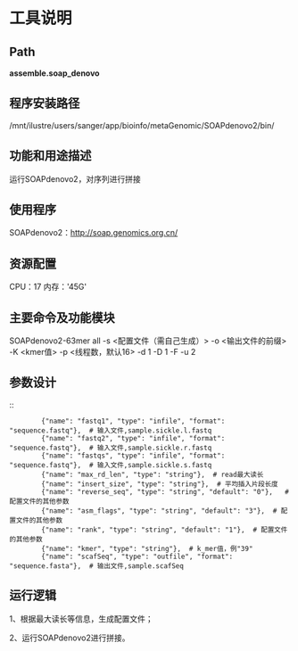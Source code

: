 
工具说明
==========================

Path
-----------

**assemble.soap_denovo**

程序安装路径
-----------------------------------

/mnt/ilustre/users/sanger/app/bioinfo/metaGenomic/SOAPdenovo2/bin/

功能和用途描述
-----------------------------------

运行SOAPdenovo2，对序列进行拼接


使用程序
-----------------------------------

SOAPdenovo2：http://soap.genomics.org.cn/


资源配置
-----------------------------------

CPU：17
内存：'45G'

主要命令及功能模块
-----------------------------------

SOAPdenovo2-63mer all -s <配置文件（需自己生成）> -o <输出文件的前缀> -K <kmer值> -p <线程数，默认16> -d 1 -D 1 -F -u 2

参数设计
-----------------------------------

::

            {"name": "fastq1", "type": "infile", "format": "sequence.fastq"},  # 输入文件,sample.sickle.l.fastq
            {"name": "fastq2", "type": "infile", "format": "sequence.fastq"},  # 输入文件,sample.sickle.r.fastq
            {"name": "fastqs", "type": "infile", "format": "sequence.fastq"},  # 输入文件,sample.sickle.s.fastq
            {"name": "max_rd_len", "type": "string"},  # read最大读长
            {"name": "insert_size", "type": "string"},  # 平均插入片段长度
            {"name": "reverse_seq", "type": "string", "default": "0"},   # 配置文件的其他参数
            {"name": "asm_flags", "type": "string", "default": "3"},  # 配置文件的其他参数
            {"name": "rank", "type": "string", "default": "1"},  # 配置文件的其他参数
            {"name": "kmer", "type": "string"},  # k_mer值，例"39"
            {"name": "scafSeq", "type": "outfile", "format": "sequence.fasta"},  # 输出文件,sample.scafSeq
            


运行逻辑
-----------------------------------

1、根据最大读长等信息，生成配置文件；

2、运行SOAPdenovo2进行拼接。